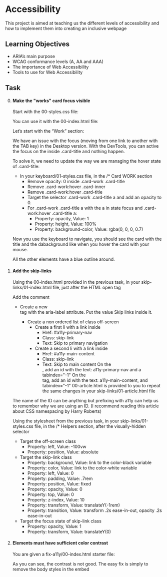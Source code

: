 # Accessibility
This project is aimed at teaching us the different levels of accessibility and how to implement them into creating an inclusive webpage

## Learning Objectives
- ARIA’s main purpose
- WCAG conformance levels (A, AA and AAA)
- The importance of Web Accessibility
- Tools to use for Web Accessibility

## Task
0. #### Make the "works" card focus visible
    Start with the 00-styles.css file:

    You can use it with the 00-index.html file:
    
    Let’s start with the “Work” section:

    We have an issue with the focus (moving from one link to another with the TAB key) in the Desktop version. With the DevTools, you can active the focus on the <a> inside .card-title and nothing happen.

    To solve it, we need to update the way we are managing the hover state of .card-title:

    - In your keyboard/01-styles.css file, in the /* Card WORK section
        - Remove opacity: 0 inside .card-work .card-title
        - Remove .card-work:hover .card-inner
        - Remove .card-work:hover .card-title
        - Target the selector .card-work .card-title a and add an opacity to 0.
        - For .card-work .card-title a with the a in state focus and .card-work:hover .card-title a:
            - Property: opacity, Value: 1
            - Property: height, Value: 100%
            - Property: background-color, Value: rgba(0, 0, 0, 0.7)

    Now you use the keyboard to navigate, you should see the card with the title and the dabackground like when you hover the card with your mouse.

    All the other elements have a blue outline around.
1. #### Add the skip-links
    Using the 00-index.html provided in the previous task, in your skip-links/01-index.html file, just after the <body> HTML open tag

    Add the <!-- Skip links --> comment
    - Create a new <nav> tag with the aria-label attribute. Put the value Skip links inside it.
        - Create a non ordered list of class off-screen
            - Create a first li with a link inside
                - Href: #a11y-primary-nav
                - Class: skip-link
                - Text: Skip to primary navigation
            - Create a second li with a link inside
                - Href: #a11y-main-content
                - Class: skip-link
                - Text: Skip to main content
    On the <nav class="navbar-menu">, add an id with the text: a11y-primary-nav and a tabindex="-1"
    On the <main> tag, add an id with the text: a11y-main-content, and tabindex="-1"
    00-article.html is provided to you to repeat the same changes in your skip-links/01-article.html file

    The name of the ID can be anything but prefixing with a11y can help us to remember why we are using an ID. (I recommend reading this article about CSS namespacing by Harry Roberts)

    Using the stylesheet from the previous task, in your skip-links/01-styles.css file, in the /* Helpers section, after the visually-hidden selector
    - Target the off-screen class
        - Property: left, Value: -100vw
        - Property: position, Value: absolute
    - Target the skip-link class
        - Property: background, Value: link to the color-black variable
        - Property: color, Value: link to the color-white variable
        - Property: left, Value: 0
        - Property: padding, Value: .7rem
        - Property: position, Value: fixed
        - Property: opacity, Value: 0
        - Property: top, Value: 0
        - Property: z-index, Value: 10
        - Property: transform, Value: translateY(-1rem)
        - Property: transition, Value: transform .2s ease-in-out, opacity .2s ease-in-out
    - Target the focus state of skip-link class
        - Property: opacity, Value: 1
        - Property: transform, Value: translateY(0)
2. #### Elements must have sufficient color contrast
    You are given a fix-a11y/00-index.html starter file:

    As you can see, the contrast is not good. The easy fix is simply to remove the body styles in the embed <style>. Do this in your fix-a11y/01-index.html file. In a real case, you could use the Contrast Ratio section of the Color Picker.

    Check with Axe to ensure the issue is fixed.

    Rendering the page should display something like this:
![Page_Render](images/6ca4565a4d207b00f718.png)